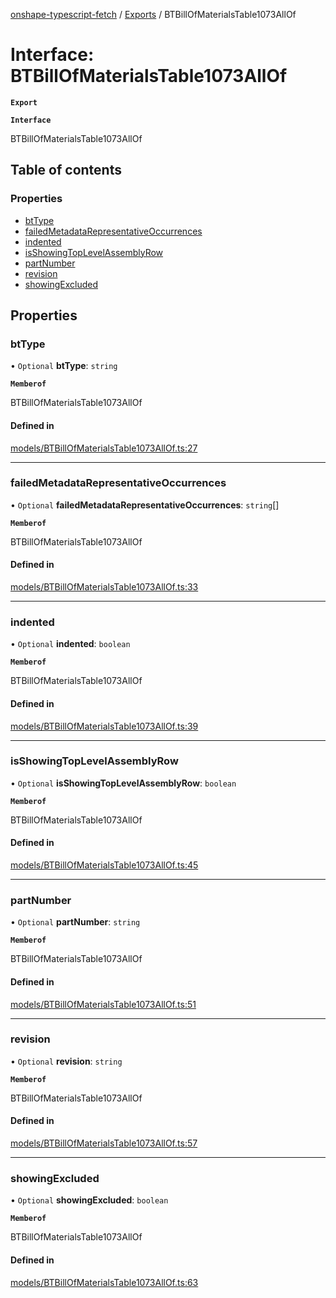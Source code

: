 [onshape-typescript-fetch](../README.md) / [Exports](../modules.md) / BTBillOfMaterialsTable1073AllOf

# Interface: BTBillOfMaterialsTable1073AllOf

**`Export`**

**`Interface`**

BTBillOfMaterialsTable1073AllOf

## Table of contents

### Properties

- [btType](BTBillOfMaterialsTable1073AllOf.md#bttype)
- [failedMetadataRepresentativeOccurrences](BTBillOfMaterialsTable1073AllOf.md#failedmetadatarepresentativeoccurrences)
- [indented](BTBillOfMaterialsTable1073AllOf.md#indented)
- [isShowingTopLevelAssemblyRow](BTBillOfMaterialsTable1073AllOf.md#isshowingtoplevelassemblyrow)
- [partNumber](BTBillOfMaterialsTable1073AllOf.md#partnumber)
- [revision](BTBillOfMaterialsTable1073AllOf.md#revision)
- [showingExcluded](BTBillOfMaterialsTable1073AllOf.md#showingexcluded)

## Properties

### btType

• `Optional` **btType**: `string`

**`Memberof`**

BTBillOfMaterialsTable1073AllOf

#### Defined in

[models/BTBillOfMaterialsTable1073AllOf.ts:27](https://github.com/toebes/onshape-typescript-fetch/blob/3e11ae1/models/BTBillOfMaterialsTable1073AllOf.ts#L27)

___

### failedMetadataRepresentativeOccurrences

• `Optional` **failedMetadataRepresentativeOccurrences**: `string`[]

**`Memberof`**

BTBillOfMaterialsTable1073AllOf

#### Defined in

[models/BTBillOfMaterialsTable1073AllOf.ts:33](https://github.com/toebes/onshape-typescript-fetch/blob/3e11ae1/models/BTBillOfMaterialsTable1073AllOf.ts#L33)

___

### indented

• `Optional` **indented**: `boolean`

**`Memberof`**

BTBillOfMaterialsTable1073AllOf

#### Defined in

[models/BTBillOfMaterialsTable1073AllOf.ts:39](https://github.com/toebes/onshape-typescript-fetch/blob/3e11ae1/models/BTBillOfMaterialsTable1073AllOf.ts#L39)

___

### isShowingTopLevelAssemblyRow

• `Optional` **isShowingTopLevelAssemblyRow**: `boolean`

**`Memberof`**

BTBillOfMaterialsTable1073AllOf

#### Defined in

[models/BTBillOfMaterialsTable1073AllOf.ts:45](https://github.com/toebes/onshape-typescript-fetch/blob/3e11ae1/models/BTBillOfMaterialsTable1073AllOf.ts#L45)

___

### partNumber

• `Optional` **partNumber**: `string`

**`Memberof`**

BTBillOfMaterialsTable1073AllOf

#### Defined in

[models/BTBillOfMaterialsTable1073AllOf.ts:51](https://github.com/toebes/onshape-typescript-fetch/blob/3e11ae1/models/BTBillOfMaterialsTable1073AllOf.ts#L51)

___

### revision

• `Optional` **revision**: `string`

**`Memberof`**

BTBillOfMaterialsTable1073AllOf

#### Defined in

[models/BTBillOfMaterialsTable1073AllOf.ts:57](https://github.com/toebes/onshape-typescript-fetch/blob/3e11ae1/models/BTBillOfMaterialsTable1073AllOf.ts#L57)

___

### showingExcluded

• `Optional` **showingExcluded**: `boolean`

**`Memberof`**

BTBillOfMaterialsTable1073AllOf

#### Defined in

[models/BTBillOfMaterialsTable1073AllOf.ts:63](https://github.com/toebes/onshape-typescript-fetch/blob/3e11ae1/models/BTBillOfMaterialsTable1073AllOf.ts#L63)
